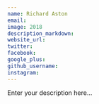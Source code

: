 ```yaml
---
name: Richard Aston
email:
image: 2018
description_markdown:
website_url:
twitter:
facebook:
google_plus:
github_username:
instagram:
---
```


Enter your description here...
